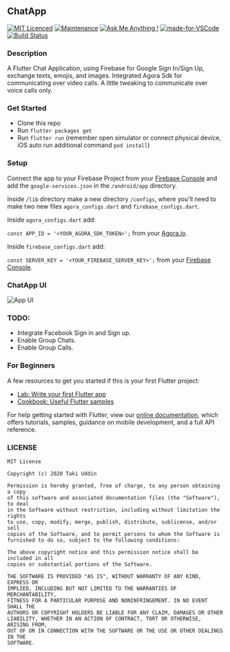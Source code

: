 ## ChatApp

[![MIT Licenced](https://img.shields.io/badge/License-MIT-blue.svg)](https://github.com/takiuddin93/ChatApp/blob/master/LICENSE)
[![Maintenance](https://img.shields.io/badge/Maintained%3F-yes-green.svg)](https://github.com/takiuddin93/ChatApp/commits/master)
[![Ask Me Anything !](https://img.shields.io/badge/Ask%20me-anything-1abc9c.svg)](https://takiuddin.com)
[![made-for-VSCode](https://img.shields.io/badge/Made%20for-VSCode-1f425f.svg)](https://code.visualstudio.com/)
[![Build Status](https://travis-ci.org/instagrambot/instabot.svg?branch=master)](https://travis-ci.org/github/takiuddin93/ChatApp)

### Description

A Flutter Chat Application, using Firebase for Google Sign In/Sign Up, exchange texts, emojis, and images. Integrated Agora Sdk for communicating over video calls. A little tweaking to communicate over voice calls only.

### Get Started

  * Clone this repo
  * Run `flutter packages get`
  * Run `flutter run` (remember open simulator or connect physical device, iOS auto run additional command `pod install`)

### Setup

Connect the app to your Firebase Project from your [Firebase Console](http://console.firebase.google.com) and add the `google-services.json` in the `/android/app` directory.

Inside `/lib` directory make a new directory `/configs`, where you'll need to make two new files `agora_configs.dart` and `firebase_configs.dart`.

Inside `agora_configs.dart` add:

  `const APP_ID = '<YOUR_AGORA_SDK_TOKEN>';` from your [Agora.io](https://console.agora.io).

Inside `firebase_configs.dart` add: 
  
  `const SERVER_KEY = '<YOUR_FIREBASE_SERVER_KEY>';` from your [Firebase Console](http://console.firebase.google.com).

### ChatApp UI

![App UI](assets/images/ChatApp.png)

### TODO:
- Integrate Facebook Sign in and Sign up.
- Enable Group Chats.
- Enable Group Calls.

### For Beginners

A few resources to get you started if this is your first Flutter project:

- [Lab: Write your first Flutter app](https://flutter.dev/docs/get-started/codelab)
- [Cookbook: Useful Flutter samples](https://flutter.dev/docs/cookbook)

For help getting started with Flutter, view our
[online documentation](https://flutter.dev/docs), which offers tutorials,
samples, guidance on mobile development, and a full API reference.

### LICENSE

```
MIT License

Copyright (c) 2020 Taki Uddin

Permission is hereby granted, free of charge, to any person obtaining a copy
of this software and associated documentation files (the "Software"), to deal
in the Software without restriction, including without limitation the rights
to use, copy, modify, merge, publish, distribute, sublicense, and/or sell
copies of the Software, and to permit persons to whom the Software is
furnished to do so, subject to the following conditions:

The above copyright notice and this permission notice shall be included in all
copies or substantial portions of the Software.

THE SOFTWARE IS PROVIDED "AS IS", WITHOUT WARRANTY OF ANY KIND, EXPRESS OR
IMPLIED, INCLUDING BUT NOT LIMITED TO THE WARRANTIES OF MERCHANTABILITY,
FITNESS FOR A PARTICULAR PURPOSE AND NONINFRINGEMENT. IN NO EVENT SHALL THE
AUTHORS OR COPYRIGHT HOLDERS BE LIABLE FOR ANY CLAIM, DAMAGES OR OTHER
LIABILITY, WHETHER IN AN ACTION OF CONTRACT, TORT OR OTHERWISE, ARISING FROM,
OUT OF OR IN CONNECTION WITH THE SOFTWARE OR THE USE OR OTHER DEALINGS IN THE
SOFTWARE.
```